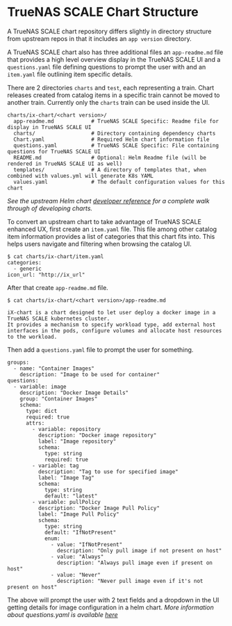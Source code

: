 # TrueNAS SCALE Chart Structure

A TrueNAS SCALE chart repository differs slightly in directory structure from upstream repos in that it includes an `app version` directory.

A TrueNAS SCALE chart also has three additional files an `app-readme.md` file that provides a high level overview display in the TrueNAS SCALE UI and a `questions.yaml` file defining questions to prompt the user with and an `item.yaml` file outlining item specific details.

There are 2 directories `charts` and `test`, each representing a train. Chart releases created from catalog items in a specific train cannot be moved to another train. Currently only the `charts` train can be used inside the UI.

```
charts/ix-chart/<chart version>/
  app-readme.md            # TrueNAS SCALE Specific: Readme file for display in TrueNAS SCALE UI
  charts/                  # Directory containing dependency charts
  Chart.yaml               # Required Helm chart information file
  questions.yaml           # TrueNAS SCALE Specific: File containing questions for TrueNAS SCALE UI
  README.md                # Optional: Helm Readme file (will be rendered in TrueNAS SCALE UI as well)
  templates/               # A directory of templates that, when combined with values.yml will generate K8s YAML
  values.yaml              # The default configuration values for this chart
```
*See the upstream Helm chart [developer reference](https://helm.sh/docs/chart_template_guide/) for a complete walk through of developing charts.*

To convert an upstream chart to take advantage of TrueNAS SCALE enhanced UX, first create an `item.yaml` file.
This file among other catalog item information provides a list of categories that this chart fits into. This helps users navigate and filtering when browsing the catalog UI.

```
$ cat charts/ix-chart/item.yaml
categories:
  - generic
icon_url: "http://ix_url"
```

After that create `app-readme.md` file.

```
$ cat charts/ix-chart/<chart version>/app-readme.md

iX-chart is a chart designed to let user deploy a docker image in a TrueNAS SCALE kubernetes cluster.
It provides a mechanism to specify workload type, add external host interfaces in the pods, configure volumes and allocate host resources to the workload.
```

Then add a `questions.yaml` file to prompt the user for something.

```
groups:
  - name: "Container Images"
    description: "Image to be used for container"
questions:
  - variable: image
    description: "Docker Image Details"
    group: "Container Images"
    schema:
      type: dict
      required: true
      attrs:
        - variable: repository
          description: "Docker image repository"
          label: "Image repository"
          schema:
            type: string
            required: true
        - variable: tag
          description: "Tag to use for specified image"
          label: "Image Tag"
          schema:
            type: string
            default: "latest"
        - variable: pullPolicy
          description: "Docker Image Pull Policy"
          label: "Image Pull Policy"
          schema:
            type: string
            default: "IfNotPresent"
            enum:
              - value: "IfNotPresent"
                description: "Only pull image if not present on host"
              - value: "Always"
                description: "Always pull image even if present on host"
              - value: "Never"
                description: "Never pull image even if it's not present on host"
```

The above will prompt the user with 2 text fields and a dropdown in the UI getting details for image configuration in a helm chart.
_More information about questions.yaml is available [here](https://wiki.truecharts.org/development/questions-yaml/)_
